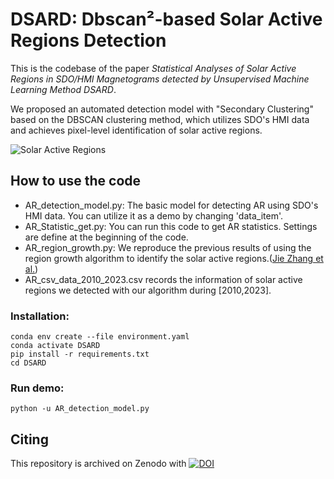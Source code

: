 # DSARD: Dbscan²-based Solar Active Regions Detection
This is the codebase of the paper *Statistical Analyses of Solar Active Regions in SDO/HMI Magnetograms detected by Unsupervised Machine Learning Method DSARD*.

We proposed an automated detection model with "Secondary Clustering" based on the DBSCAN clustering method, which utilizes SDO's HMI data and achieves pixel-level identification of solar active regions.<br>

![Solar Active Regions](pictures/HMI20221112/after_merge.png)

## How to use the code
- AR_detection_model.py: The basic model for detecting AR using SDO's HMI data. You can utilize it as a demo by changing 'data_item'.<br>
- AR_Statistic_get.py: You can run this code to get AR statistics. Settings are define at the beginning of the code.<br>
- AR_region_growth.py: We reproduce the previous results of using the region growth algorithm to identify the solar active regions.([Jie Zhang et al.](https://iopscience.iop.org/article/10.1088/0004-637X/723/2/1006))<br>
- AR_csv_data_2010_2023.csv records the information of solar active regions we detected with our algorithm during [2010,2023].

### Installation:<br>
```
conda env create --file environment.yaml
conda activate DSARD
pip install -r requirements.txt
cd DSARD
```

### Run demo:<br>
```
python -u AR_detection_model.py
```

## Citing
This repository is archived on Zenodo with [![DOI](https://zenodo.org/badge/DOI/10.5281/zenodo.14222292.svg)](https://doi.org/10.5281/zenodo.14222292)